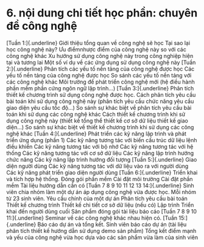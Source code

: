 # 6. nội dung chi tiết học phần: chuyên đề công nghệ
[Tuần 1:]{.underline} Giới thiệu tổng quan về công nghệ sẽ học Tại sao lại học công nghệ này? Ưu điểmnhược điểm của công nghệ này so với các công nghệ khác Xu hướng sử dụng công nghệ này trong công nghiệp hiện tại và tương lai Một số ví dụ về các ứng dụng sử dụng công nghệ này
[Tuần 2:]{.underline} Phân tích các yếu tố nền tảng của công nghệ
được học Các yếu tố nền tảng của công nghệ được học So sánh các yếu tố nền tảng với các công nghệ khác Môi trường để phát triển công nghệ mới (hệ điều hành phần mềm phần cứng ngôn ngữ lập trình...)
[Tuần 3:]{.underline} Phân tích thiết kế chương trình sử dụng công
nghệ được học. Cách phân tích yêu cầu bài toán khi sử dụng công nghệ này (phân tích yêu cầu chức năng yêu cầu giao diện yêu cầu tốc độ...) So sánh sự khác biệt về phân tích yêu cầu bài toán khi sử dụng các công nghệ khác Cách thiết kế chương trình khi sử dụng công nghệ này (thiết kế tổng thể thiết kế cơ sở dữ liệu thiết kế giao diện...) So sánh sự khác biệt về thiết kế chương trình khi sử dụng các công nghệ khác
[Tuần 4:]{.underline} Phát triển các kỹ năng lập trình và phát triển
ứng dụng (phần 1) Các kỹ năng tương tác với biến cấu trúc dữ liệu lệnh điều khiển Các kỹ năng tương tác với bộ nhớ Các kỹ năng tương tác với hệ thống Các kỹ năng tương tác với cơ sở dữ liệu Các kỹ năng lập trình hướng chức năng Các kỹ năng lập trình hướng đối tượng
[Tuần 5:]{.underline} Giao diện người dùng Các kỹ năng tương tác với dữ liệu vào ra với người dùng Các kỹ năng phát triển giao diện người dùng
[Tuần 6:]{.underline} Triển khai và tích hợp hệ thống. Đóng gói phần mềm Cài đặt môi trường Cài đặt phần mềm Tài liệu hướng dẫn cần có
[Tuần 7 8 9 10 11 12 13 14:]{.underline} Sinh viên chia nhóm
làm một dự án áp dụng công nghệ vừa được học. Mỗi nhóm từ 23 sinh viên.
Yêu cầu chính của một dự án Phân tích yêu cầu bài toán Thiết kế chương trình Thiết kế chi tiết cơ sở dữ liệu (nếu có) Lập trình Triển khai đến người dùng cuối Sản phẩm đóng gói tài liệu báo cáo
[Tuần 7 8 9 10 11:]{.underline} Seminar về các công nghệ khác
nhau hiện có.
[Tuần 15:]{.underline} Báo cáo dự án và tổng kết. Sinh viên báo cáo dự án (tài liệu phân tích thiết kế hướng dẫn sử dụng demo sản phẩm) Tổng kết điểm mạnh và yếu của công nghệ vừa học dựa vào các sản phẩm vừa làm của sinh viên

